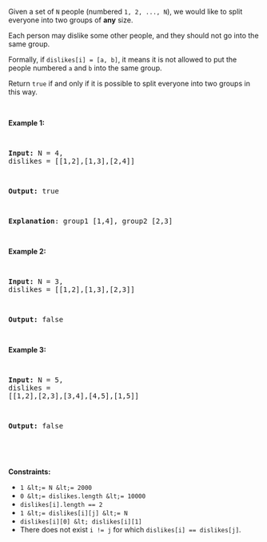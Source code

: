 Given a set of `` N ``&nbsp;people (numbered `` 1, 2, ..., N ``), we would like to split everyone into two groups of __any__ size.

Each person may dislike some other people, and they should not go into the same group.&nbsp;

Formally, if `` dislikes[i] = [a, b] ``, it means it is not allowed to put the people numbered `` a `` and `` b `` into the same group.

Return `` true ``&nbsp;if and only if it is possible to split everyone into two groups in this way.

&nbsp;

<div>
<div>
<ol>
</ol>
</div>
</div>

<div>
<p><strong>Example 1:</strong></p>
<pre>
<strong>Input: </strong>N = <span id="example-input-1-1">4</span>, dislikes = <span id="example-input-1-2">[[1,2],[1,3],[2,4]]</span>
<strong>Output: </strong><span id="example-output-1">true</span>
<strong>Explanation</strong>: group1 [1,4], group2 [2,3]
</pre>
<div>
<p><strong>Example 2:</strong></p>
<pre>
<strong>Input: </strong>N = <span id="example-input-2-1">3</span>, dislikes = <span id="example-input-2-2">[[1,2],[1,3],[2,3]]</span>
<strong>Output: </strong><span id="example-output-2">false</span>
</pre>
<div>
<p><strong>Example 3:</strong></p>
<pre>
<strong>Input: </strong>N = <span id="example-input-3-1">5</span>, dislikes = <span id="example-input-3-2">[[1,2],[2,3],[3,4],[4,5],[1,5]]</span>
<strong>Output: </strong><span id="example-output-3">false</span>
</pre>
</div>
</div>
</div>

&nbsp;

__Constraints:__

*   `` 1 &lt;= N &lt;= 2000 ``
*   `` 0 &lt;= dislikes.length &lt;= 10000 ``
*   `` dislikes[i].length == 2 ``
*   `` 1 &lt;= dislikes[i][j] &lt;= N ``
*   `` dislikes[i][0] &lt; dislikes[i][1] ``
*   There does not exist `` i != j `` for which `` dislikes[i] == dislikes[j] ``.